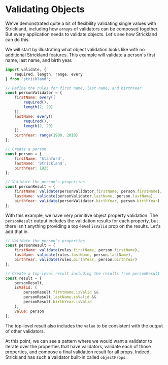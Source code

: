 # Validating Objects

We've demonstrated quite a bit of flexibility validating single values with Strickland, including how arrays of validators can be composed together. But every application needs to validate objects. Let's see how Strickland can do this.

We will start by illustrating what object validation looks like with no additional Strickland features. This example will validate a person's first name, last name, and birth year.

```jsx
import validate, {
    required, length, range, every
} from 'strickland';

// Define the rules for first name, last name, and birthYear
const personValidator = {
    firstName: every([
        required(),
        length(2, 20)
    ]),
    lastName: every([
        required(),
        length(2, 20)
    ]),
    birthYear: range(1900, 2018)
};

// Create a person
const person = {
    firstName: 'Stanford',
    lastName: 'Strickland',
    birthYear: 1925
};

// Validate the person's properties
const personResult = {
    firstName: validate(personValidator.firstName, person.firstName),
    lastName: validate(personValidator.lastName, person.lastName),
    birthYear: validate(personValidator.birthYear, person.birthYear)
};
```

With this example, we have very primitive object property validation. The `personResult` output includes the validation results for each property, but there isn't anything providing a top-level `isValid` prop on the results. Let's add that in.

```jsx
// Validate the person's properties
const personResult = {
    firstName: validate(rules.firstName, person.firstName),
    lastName: validate(rules.lastName, person.lastName),
    birthYear: validate(rules.birthYear, person.birthYear)
};

// Create a top-level result including the results from personResult
const result = {
    personResult,
    isValid: (
        personResult.firstName.isValid &&
        personResult.lastName.isValid &&
        personResult.birthYear.isValid
    ),
    value: person
};
```

The top-level result also includes the `value` to be consistent with the output of other validators.

At this point, we can see a pattern where we would want a validator to iterate over the properties that have validators, validate each of those properties, and compose a final validation result for all props. Indeed, Strickland has such a validator built-in called `objectProps`.

